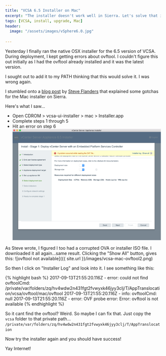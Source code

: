 ```yaml
---
title: "VCSA 6.5 Installer on Mac"
excerpt: "The installer doesn't work well in Sierra. Let's solve that issue."
tags: [VCSA, install, upgrade, Mac]
header:
  image: "/assets/images/vSphere6.0.jpg"

---
```


Yesterday I finally ran the native OSX installer for the 6.5 version of VCSA. During deployment, I kept getting errors about ovftool. I couldn't figure this out initially as I had the ovftool already installed and it was the latest version.

I sought out to add it to my PATH thinking that this would solve it. I was wrong again.

I stumbled onto a [blog post](http://sflanders.net/2016/11/18/vcsa-6-5-installer-gotchas/) by [Steve Flanders](http://twitter.com/smflanders) that explained some gotchas for the Mac installer on Sierra.

Here's what I saw...

* Open CDROM > vcsa-ui-installer > mac > Installer.app
* Complete steps 1 through 5
* Hit an error on step 6
![Step 6 Error](/assets/images/vcsa-mac-ovftool1.png)

As Steve wrote, I figured I too had a corrupted OVA or installer ISO file.
I downloaded it all again...same result.
Clicking the "Show All" button, gives this:
![ovftool not available]({{ site.url }}/images/vcsa-mac-ovftool2.png)

So then I click on "Installer Log" and look into it.
I see something like this:

{% highlight bash %}
2017-09-13T21:55:20.116Z - error: could not find ovftoolCmd: /private/var/folders/zq/hv4wdw2n431fgt2fvwyxk46jyy3clj/T/AppTranslocation/vcsa/ovftool/mac/ovftool
2017-09-13T21:55:20.116Z - info: ovftoolCmd: null
2017-09-13T21:55:20.116Z - error: OVF probe error: Error: ovftool is not available
{% endhighlight %}

So it cant find the ovftool? Weird. So maybe I can fix that.
Just copy the `vcsa` folder to that private path...
`/private/var/folders/zq/hv4wdw2n431fgt2fvwyxk46jyy3clj/T/AppTranslocation`

Now try the installer again and you should have success!

Yay Internet!
